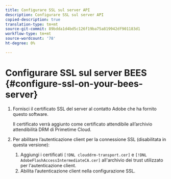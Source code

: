 ```yaml
---
title: Configurare SSL sul server API
description: Configurare SSL sul server API
copied-description: true
translation-type: tm+mt
source-git-commit: 89bdda1d4bd5c126f19ba75a819942df901183d1
workflow-type: tm+mt
source-wordcount: '78'
ht-degree: 0%

---
```



# Configurare SSL sul server BEES {#configure-ssl-on-your-bees-server}

1. Fornisci il certificato SSL del server al contatto Adobe che ha fornito questo software.

   Il certificato verrà aggiunto come certificato attendibile all’archivio attendibilità DRM di Primetime Cloud.
1. Per abilitare l’autenticazione client per la connessione SSL (disabilitata in questa versione):
   1. Aggiungi i certificati `[!DNL clouddrm-transport.cer]` e `[!DNL AdobeFlashAccessIntermediateCA.cer]` all&#39;archivio dei trust utilizzato per l&#39;autenticazione client.
   1. Abilita l’autenticazione client nella configurazione SSL.

